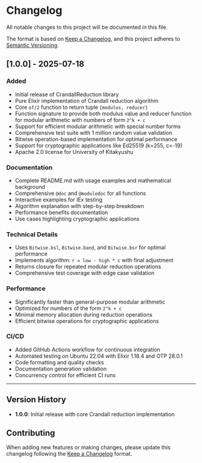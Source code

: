 # Changelog

All notable changes to this project will be documented in this file.

The format is based on [Keep a Changelog](https://keepachangelog.com/en/1.0.0/),
and this project adheres to [Semantic Versioning](https://semver.org/spec/v2.0.0.html).

## [1.0.0] - 2025-07-18

### Added
- Initial release of CrandallReduction library
- Pure Elixir implementation of Crandall reduction algorithm
- Core `of/2` function to return tuple `{modulus, reducer}`
- Function signature to provide both modulus value and reducer function for modular arithmetic with numbers of form `2^k + c`
- Support for efficient modular arithmetic with special number forms
- Comprehensive test suite with 1 million random value validation
- Bitwise operation-based implementation for optimal performance
- Support for cryptographic applications like Ed25519 (k=255, c=-19)
- Apache 2.0 license for University of Kitakyushu

### Documentation
- Complete README.md with usage examples and mathematical background
- Comprehensive `@doc` and `@moduledoc` for all functions
- Interactive examples for IEx testing
- Algorithm explanation with step-by-step breakdown
- Performance benefits documentation
- Use cases highlighting cryptographic applications

### Technical Details
- Uses `Bitwise.bsl`, `Bitwise.band`, and `Bitwise.bsr` for optimal performance
- Implements algorithm: `r = low - high * c` with final adjustment
- Returns closure for repeated modular reduction operations
- Comprehensive test coverage with edge case validation

### Performance
- Significantly faster than general-purpose modular arithmetic
- Optimized for numbers of the form `2^k + c`
- Minimal memory allocation during reduction operations
- Efficient bitwise operations for cryptographic applications

### CI/CD
- Added GitHub Actions workflow for continuous integration
- Automated testing on Ubuntu 22.04 with Elixir 1.18.4 and OTP 28.0.1
- Code formatting and quality checks
- Documentation generation validation
- Concurrency control for efficient CI runs

---

## Version History

- **1.0.0**: Initial release with core Crandall reduction implementation

## Contributing

When adding new features or making changes, please update this changelog following the [Keep a Changelog](https://keepachangelog.com/en/1.0.0/) format.
